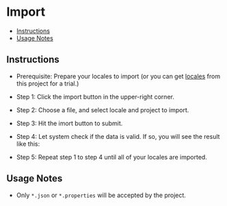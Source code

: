 # Import

* [Instructions](#instructions)
* [Usage Notes](#usage-notes)

## Instructions

* Prerequisite: Prepare your locales to import (or you can get [locales](https://github.com/chejen/keys-translations-manager/tree/master/public/locale) from this project for a trial.)

* Step 1: Click the import button in the upper-right corner.

* Step 2: Choose a file, and select locale and project to import.

* Step 3: Hit the imort button to submit.

* Step 4: Let system check if the data is valid. If so, you will see the result like this:

* Step 5: Repeat step 1 to step 4 until all of your locales are imported.

## Usage Notes
* Only `*.json` or `*.properties` will be accepted by the project.

